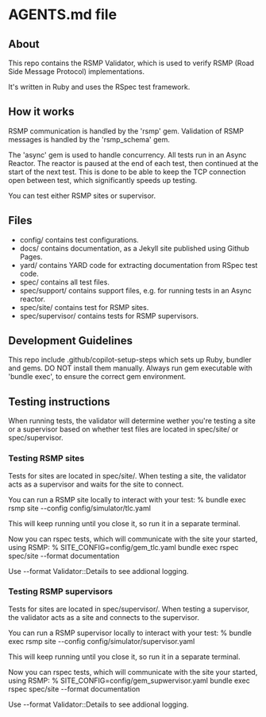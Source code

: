 # AGENTS.md file

## About
This repo contains the RSMP Validator, which is used to verify RSMP (Road Side Message Protocol) implementations.

It's written in Ruby and uses the RSpec test framework.

## How it works
RSMP communication is handled by the 'rsmp' gem.
Validation of RSMP messages is handled by the 'rsmp_schema' gem.

The 'async' gem is used to handle concurrency. All tests run in an Async Reactor. The reactor is paused at the end of each test, then continued at the start of the next test. This is done to be able to keep
the TCP connection open between test, which significantly speeds up testing.

You can test either RSMP sites or supervisor.

## Files
- config/ contains test configurations.
- docs/ contains documentation, as a Jekyll site published using Github Pages.
- yard/ contains YARD code for extracting documentation from RSpec test code.
- spec/ contains all test files.
- spec/support/ contains support files, e.g. for running tests in an Async reactor.
- spec/site/ contains test for RSMP sites.
- spec/supervisor/ contains tests for RSMP supervisors.


## Development Guidelines
This repo include .github/copilot-setup-steps which sets up Ruby, bundler and gems. DO NOT install them manually.
Always run gem executable with 'bundle exec', to ensure the correct gem environment.

## Testing instructions
When running tests, the validator will determine wether you're testing a site or a supervisor based on whether test files are located in spec/site/ or spec/supervisor.

### Testing RSMP sites
Tests for sites are located in spec/site/.
When testing a site, the validator acts as a supervisor and waits for the site to connect.

You can run a RSMP site locally to interact with your test:
% bundle exec rsmp site --config config/simulator/tlc.yaml

This will keep running until you close it, so run it in a separate terminal.


Now you can rspec tests, which will communicate with the site your started, using RSMP:
% SITE_CONFIG=config/gem_tlc.yaml bundle exec rspec spec/site --format documentation

Use --format Validator::Details to see addional logging.


### Testing RSMP supervisors
Tests for sites are located in spec/supervisor/.
When testing a supervisor, the validator acts as a site and connects to the supervisor.

You can run a RSMP supervisor locally to interact with your test:
% bundle exec rsmp site --config config/simulator/supervisor.yaml

This will keep running until you close it, so run it in a separate terminal.


Now you can rspec tests, which will communicate with the site your started, using RSMP:
% SITE_CONFIG=config/gem_supwervisor.yaml bundle exec rspec spec/site --format documentation

Use --format Validator::Details to see addional logging.
